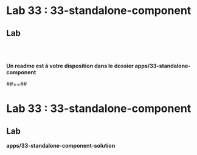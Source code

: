 <!-- .slide: class="exercice" -->
# Lab 33 : 33-standalone-component
## Lab
<br/><br/>

<b>Un readme est à votre disposition dans le dossier apps/33-standalone-component</b>


##==##
<!-- .slide: class="exercice full-center" -->
# Lab 33 : 33-standalone-component
## Lab
<b>apps/33-standalone-component-solution </b>
